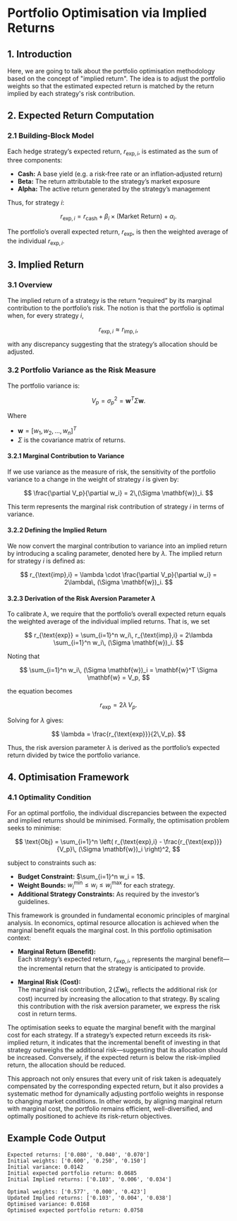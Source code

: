 # Portfolio Optimisation via Implied Returns

## 1. Introduction

Here, we are going to talk about the portfolio optimisation methodology based on the concept of "implied return". The idea is to adjust the portfolio weights so that the estimated expected return is matched by the return implied by each strategy's risk contribution.

## 2. Expected Return Computation

### 2.1 Building‐Block Model

Each hedge strategy’s expected return, $r_{\text{exp},i}$, is estimated as the sum of three components:

- **Cash:** A base yield (e.g. a risk‐free rate or an inflation‐adjusted return)
- **Beta:** The return attributable to the strategy’s market exposure
- **Alpha:** The active return generated by the strategy’s management

Thus, for strategy $i$:

$$
r_{\text{exp},i} = r_{\text{cash}} + \beta_i \times (\text{Market Return}) + \alpha_i.
$$

The portfolio’s overall expected return, $r_{\text{exp}}$, is then the weighted average of the individual $r_{\text{exp},i}$.

## 3. Implied Return

### 3.1 Overview

The implied return of a strategy is the return “required” by its marginal contribution to the portfolio’s risk. The notion is that the portfolio is optimal when, for every strategy $i$,

$$
r_{\text{exp},i} \approx r_{\text{imp},i},
$$

with any discrepancy suggesting that the strategy’s allocation should be adjusted.

### 3.2 Portfolio Variance as the Risk Measure

The portfolio variance is:

$$
V_p = \sigma_p^2 = \mathbf{w}^T \Sigma \mathbf{w}.
$$

Where

- $\mathbf{w} = [w_1, w_2, \dots, w_n]^T$
- $\Sigma$ is the covariance matrix of returns.

#### 3.2.1 Marginal Contribution to Variance

If we use variance as the measure of risk, the sensitivity of the portfolio variance to a change in the weight of strategy $i$ is given by:

$$
\frac{\partial V_p}{\partial w_i} = 2\,(\Sigma \mathbf{w})_i.
$$

This term represents the marginal risk contribution of strategy $i$ in terms of variance.

#### 3.2.2 Defining the Implied Return

We now convert the marginal contribution to variance into an implied return by introducing a scaling parameter, denoted here by $\lambda$. The implied return for strategy $i$ is defined as:

$$
r_{\text{imp},i} = \lambda \cdot \frac{\partial V_p}{\partial w_i} = 2\lambda\, (\Sigma \mathbf{w})_i.
$$

#### 3.2.3 Derivation of the Risk Aversion Parameter $\lambda$

To calibrate $\lambda$, we require that the portfolio’s overall expected return equals the weighted average of the individual implied returns. That is, we set

$$
r_{\text{exp}} = \sum_{i=1}^n w_i\, r_{\text{imp},i} = 2\lambda \sum_{i=1}^n w_i\, (\Sigma \mathbf{w})_i.
$$

Noting that

$$
\sum_{i=1}^n w_i\, (\Sigma \mathbf{w})_i = \mathbf{w}^T \Sigma \mathbf{w} = V_p,
$$

the equation becomes

$$
r_{\text{exp}} = 2\lambda\, V_p.
$$

Solving for $\lambda$ gives:

$$
\lambda = \frac{r_{\text{exp}}}{2\,V_p}.
$$

Thus, the risk aversion parameter $\lambda$ is derived as the portfolio’s expected return divided by twice the portfolio variance.

## 4. Optimisation Framework

### 4.1 Optimality Condition

For an optimal portfolio, the individual discrepancies between the expected and implied returns should be minimised. Formally, the optimisation problem seeks to minimise:

$$
\text{Obj} = \sum_{i=1}^n \left( r_{\text{exp},i} - \frac{r_{\text{exp}}}{V_p}\, (\Sigma \mathbf{w})_i \right)^2,
$$

subject to constraints such as:

- **Budget Constraint:** $\sum_{i=1}^n w_i = 1$.
- **Weight Bounds:** $w_i^{\text{min}} \leq w_i \leq w_i^{\text{max}}$ for each strategy.
- **Additional Strategy Constraints:** As required by the investor’s guidelines.

This framework is grounded in fundamental economic principles of marginal analysis. In economics, optimal resource allocation is achieved when the marginal benefit equals the marginal cost. In this portfolio optimisation context:

- **Marginal Return (Benefit):**  
  Each strategy’s expected return, $r_{\text{exp},i}$, represents the marginal benefit—the incremental return that the strategy is anticipated to provide.

- **Marginal Risk (Cost):**  
  The marginal risk contribution, $2\,(\Sigma \mathbf{w})_i$, reflects the additional risk (or cost) incurred by increasing the allocation to that strategy. By scaling this contribution with the risk aversion parameter, we express the risk cost in return terms.

The optimisation seeks to equate the marginal benefit with the marginal cost for each strategy. If a strategy’s expected return exceeds its risk-implied return, it indicates that the incremental benefit of investing in that strategy outweighs the additional risk—suggesting that its allocation should be increased. Conversely, if the expected return is below the risk-implied return, the allocation should be reduced.

This approach not only ensures that every unit of risk taken is adequately compensated by the corresponding expected return, but it also provides a systematic method for dynamically adjusting portfolio weights in response to changing market conditions. In other words, by aligning marginal return with marginal cost, the portfolio remains efficient, well-diversified, and optimally positioned to achieve its risk-return objectives.

## Example Code Output

```text
Expected returns: ['0.080', '0.040', '0.070']
Initial weights: ['0.600', '0.250', '0.150']
Initial variance: 0.0142
Initial expected portfolio return: 0.0685
Initial Implied returns: ['0.103', '0.006', '0.034']

Optimal weights: ['0.577', '0.000', '0.423']
Updated Implied returns: ['0.103', '0.004', '0.038']
Optimised variance: 0.0168
Optimised expected portfolio return: 0.0758
```
